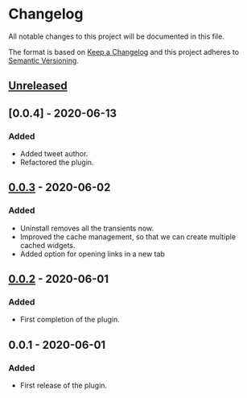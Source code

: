# Changelog

All notable changes to this project will be documented in this file.

The format is based on [Keep a Changelog](http://keepachangelog.com/en/1.0.0/)
and this project adheres to [Semantic Versioning](http://semver.org/spec/v2.0.0.html).

## [Unreleased]

## [0.0.4] - 2020-06-13
### Added
* Added tweet author.
* Refactored the plugin.

## [0.0.3] - 2020-06-02
### Added
* Uninstall removes all the transients now.
* Improved the cache management, so that we can create multiple cached widgets.
* Added option for opening links in a new tab

## [0.0.2] - 2020-06-01
### Added
* First completion of the plugin.

## 0.0.1 - 2020-06-01
### Added
* First release of the plugin.

[Unreleased]: https://github.com/aldolat/aldolat-twitter/commits/develop
[0.0.3]: https://github.com/aldolat/aldolat-twitter/compare/0.0.2...0.0.3
[0.0.2]: https://github.com/aldolat/aldolat-twitter/compare/0.0.1...0.0.2
